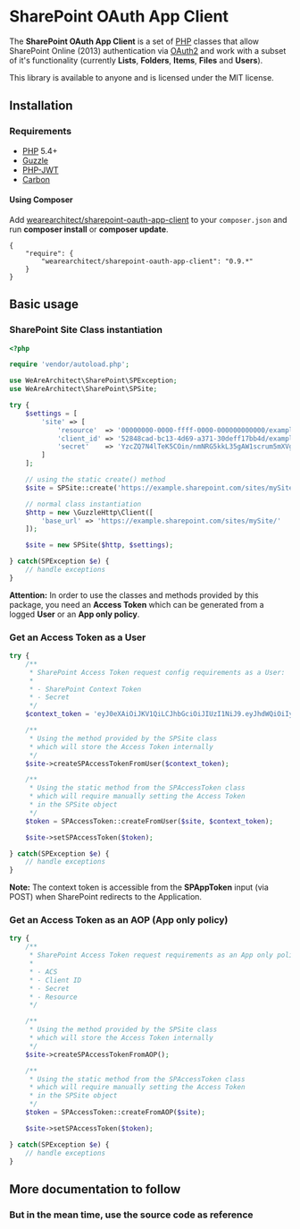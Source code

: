 # SharePoint OAuth App Client

The **SharePoint OAuth App Client** is a set of [PHP](http://www.php.net) classes that allow SharePoint Online (2013) authentication via [OAuth2](http://oauth.net/2/) and work with a subset of it's functionality (currently **Lists**, **Folders**, **Items**, **Files** and **Users**).

This library is available to anyone and is licensed under the MIT license.

## Installation

### Requirements
* [PHP](http://www.php.net) 5.4+
* [Guzzle](https://packagist.org/packages/guzzlehttp/guzzle)
* [PHP-JWT](https://packagist.org/packages/nixilla/php-jwt)
* [Carbon](https://packagist.org/packages/nesbot/carbon)


#### Using Composer

Add [wearearchitect/sharepoint-oauth-app-client](https://packagist.org/packages/wearearchitect/sharepoint-oauth-app-client) to your `composer.json` and run **composer install** or **composer update**.

```
{
	"require": {
		"wearearchitect/sharepoint-oauth-app-client": "0.9.*"
	}
}
```

## Basic usage

### SharePoint Site Class instantiation

```php
<?php

require 'vendor/autoload.php';

use WeAreArchitect\SharePoint\SPException;
use WeAreArchitect\SharePoint\SPSite;

try {
	$settings = [
		'site' => [
			'resource'  => '00000000-0000-ffff-0000-000000000000/example.sharepoint.com@09g7c3b0-f0d4-416d-39a7-09671ab91f64',
			'client_id' => '52848cad-bc13-4d69-a371-30deff17bb4d/example.com@09g7c3b0-f0d4-416d-39a7-09671ab91f64',
			'secret'    => 'YzcZQ7N4lTeK5COin/nmNRG5kkL35gAW1scrum5mXVgE='
		]
	];

	// using the static create() method
	$site = SPSite::create('https://example.sharepoint.com/sites/mySite', $settings);

	// normal class instantiation
	$http = new \GuzzleHttp\Client([
		'base_url' => 'https://example.sharepoint.com/sites/mySite/'
	]);

	$site = new SPSite($http, $settings);

} catch(SPException $e) {
	// handle exceptions
}
```

**Attention:** In order to use the classes and methods provided by this package, you need an **Access Token** which can be generated from a logged **User** or an **App only policy**.


### Get an Access Token as a **User**

```php
try {
	/**
	 * SharePoint Access Token request config requirements as a User:
	 *
	 * - SharePoint Context Token
	 * - Secret
	 */
	$context_token = 'eyJ0eXAiOiJKV1QiLCJhbGciOiJIUzI1NiJ9.eyJhdWQiOiIyNTQyNGR...';

	/**
	 * Using the method provided by the SPSite class
	 * which will store the Access Token internally
	 */
	$site->createSPAccessTokenFromUser($context_token);

	/**
	 * Using the static method from the SPAccessToken class
	 * which will require manually setting the Access Token
	 * in the SPSite object
	 */
	$token = SPAccessToken::createFromUser($site, $context_token);

	$site->setSPAccessToken($token);

} catch(SPException $e) {
	// handle exceptions
}
```

**Note:** The context token is accessible from the **SPAppToken** input (via POST) when SharePoint redirects to the Application.


### Get an Access Token as an **AOP (App only policy)**

```php
try {
	/**
	 * SharePoint Access Token request requirements as an App only policy:
	 *
	 * - ACS
	 * - Client ID
	 * - Secret
	 * - Resource
	 */

	/**
	 * Using the method provided by the SPSite class
	 * which will store the Access Token internally
	 */
	$site->createSPAccessTokenFromAOP();

	/**
	 * Using the static method from the SPAccessToken class
	 * which will require manually setting the Access Token
	 * in the SPSite object
	 */
	$token = SPAccessToken::createFromAOP($site);

	$site->setSPAccessToken($token);

} catch(SPException $e) {
	// handle exceptions
}
```

## More documentation to follow
### But in the mean time, use the source code as reference
